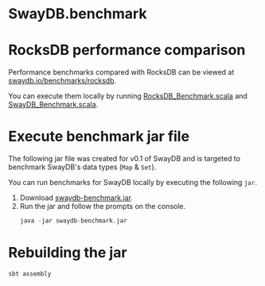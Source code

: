 # SwayDB.benchmark

# RocksDB performance comparison

Performance benchmarks compared with RocksDB can be viewed at [swaydb.io/benchmarks/rocksdb](http://swaydb.io/benchmarks/rocksdb/?language=scala/).

You can execute them locally by running [RocksDB_Benchmark.scala](/src/main/scala/swaydb/benchmark/readwrite/RocksDB_Benchmark.scala)
and [SwayDB_Benchmark.scala](/src/main/scala/swaydb/benchmark/readwrite/SwayDB_Benchmark.scala). 

# Execute benchmark jar file

The following jar file was created for v0.1 of SwayDB and is targeted to benchmark SwayDB's data types (`Map` & `Set`). 

You can run benchmarks for SwayDB locally by executing the following `jar`.

1. Download [swaydb-benchmark.jar](https://github.com/simerplaha/SwayDB.benchmark/blob/master/swaydb-benchmark.jar).
2. Run the jar and follow the prompts on the console.
    ```scala
    java -jar swaydb-benchmark.jar
    ```

# Rebuilding the jar
`sbt assembly`